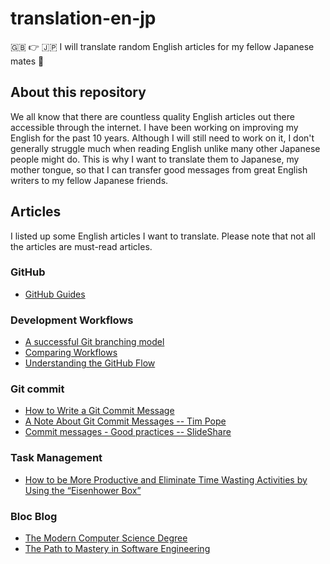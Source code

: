 translation-en-jp
=================

:gb: :point_right: :jp: I will translate random English articles for my fellow Japanese mates :muscle:

About this repository
---------------------

We all know that there are countless quality English articles out there accessible through the internet. I have been working on improving my English for the past 10 years. Although I will still need to work on it, I don't generally struggle much when reading English unlike many other Japanese people might do. This is why I want to translate them to Japanese, my mother tongue, so that I can transfer good messages from great English writers to my fellow Japanese friends.

Articles
--------

I listed up some English articles I want to translate. Please note that not all the articles are must-read articles.

### GitHub ###

- [GitHub Guides](https://guides.github.com/ "GitHub Guides")

### Development Workflows ###

- [A successful Git branching model](http://nvie.com/posts/a-successful-git-branching-model/ "Vincent Driessen's branching model")
- [Comparing Workflows](https://www.atlassian.com/git/tutorials/comparing-workflows "Atlassian: Comparing Workflows")
- [Understanding the GitHub Flow](https://guides.github.com/introduction/flow/ "Understanding the GitHub Flow")

### Git commit ###

- [How to Write a Git Commit Message](http://chris.beams.io/posts/git-commit/)
- [A Note About Git Commit Messages -- Tim Pope](http://tbaggery.com/2008/04/19/a-note-about-git-commit-messages.html)
- [Commit messages - Good practices -- SlideShare](http://www.slideshare.net/TarinGamberini/commit-messages-goodpractices)

### Task Management ###

- [How to be More Productive and Eliminate Time Wasting Activities by Using the “Eisenhower Box”](http://jamesclear.com/eisenhower-box)

### Bloc Blog ###

- [The Modern Computer Science Degree](https://blog.bloc.io/the-modern-computer-science-degree "Bloc Blog post on 2016-02-10")
- [The Path to Mastery in Software Engineering](https://blog.bloc.io/the-modern-computer-science-degree "Bloc Blog post on 2016-01-20")
